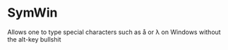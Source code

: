 SymWin
======

Allows one to type special characters such as å or λ on Windows without the alt-key bullshit
